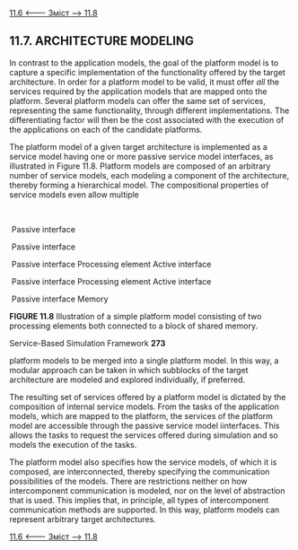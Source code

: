 [11.6 <--- ](11_6.md) [   Зміст   ](README.md) [--> 11.8](11_8.md)

## 11.7. ARCHITECTURE MODELING

In contrast to the application models, the goal of the platform model is to capture a specific implementation of the functionality offered by the target architecture. In order for a platform model to be valid, it must offer *all* the services required by the application models that are mapped onto the platform. Several platform models can offer the same set of services, representing the same functionality, through different implementations. The differentiating factor will then be the cost associated with the execution of the applications on each of the candidate platforms.

The platform model of a given target architecture is implemented as a service model having one or more passive service model interfaces, as illustrated in Figure 11.8. Platform models are composed of an arbitrary number of service models, each modeling a component of the architecture, thereby forming a hierarchical model. The compositional properties of service models even allow multiple

 

 

​                                                                                           

​            Passive interface            

​            Passive interface            

​            Passive interface      Processing element      Active interface            

​            Passive interface      Processing element      Active interface            

​            Passive interface      Memory            







**FIGURE 11.8** Illustration of a simple platform model consisting of two processing elements both connected to a block of shared memory.



Service-Based Simulation Framework                            **273**

 

platform models to be merged into a single platform model. In this way, a modular approach can be taken in which subblocks of the target architecture are modeled and explored individually, if preferred.

The resulting set of services offered by a platform model is dictated by the composition of internal service models. From the tasks of the application models, which are mapped to the platform, the services of the platform model are accessible through the passive service model iinterfaces. This allows the tasks to request the services offered during simulation and so models the execution of the tasks.

The platform model also specifies how the service models, of which it is composed, are interconnected, thereby specifying the communication possibilities of the models. There are restrictions neither on how intercomponent communication is modeled, nor on the level of abstraction that is used. This implies that, in principle, all types of intercomponent communication methods are supported. In this way, platform models can represent arbitrary target architectures.

[11.6 <--- ](11_6.md) [   Зміст   ](README.md) [--> 11.8](11_8.md)